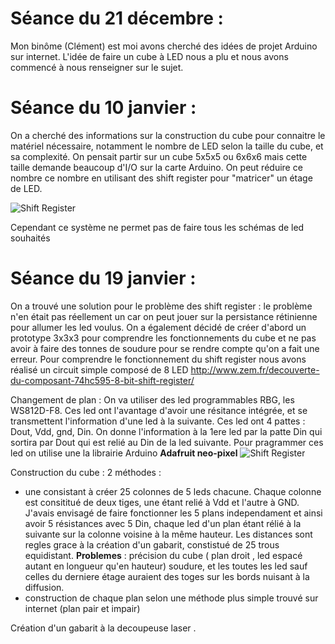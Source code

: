 # Séance du 21 décembre :
Mon binôme (Clément) est moi avons cherché des idées de projet Arduino sur internet.
L'idée de faire un cube à LED nous a plu et nous avons commencé à nous renseigner sur le sujet.
# Séance du 10 janvier :
On a cherché des informations sur la construction du cube pour connaitre le matériel nécessaire, notamment le nombre de LED selon
la taille du cube, et sa complexité.
On pensait partir sur un cube 5x5x5 ou 6x6x6 mais cette taille demande beaucoup d'I/O sur la carte Arduino. On peut 
réduire ce nombre ce nombre en utilisant des shift register pour "matricer" un étage de LED.

![Shift Register](https://i.pinimg.com/236x/af/ba/fc/afbafc49a383502bb2e3017b994b4432--electronic-engineering-electronic-circuit.jpg)

Cependant ce système ne permet pas de faire tous les schémas de led souhaités

# Séance du 19 janvier :
On a trouvé une solution pour le problème des shift register : le problème n'en était pas réellement un car on peut jouer sur 
la persistance rétinienne pour allumer les led voulus.
On a également décidé de créer d'abord un prototype 3x3x3 pour comprendre les fonctionnements du cube et ne pas avoir à faire des tonnes de soudure pour se rendre compte qu'on a fait une erreur.
Pour comprendre le fonctionnement du shift register nous avons réalisé un circuit simple composé de 8 LED
http://www.zem.fr/decouverte-du-composant-74hc595-8-bit-shift-register/

Changement de plan :
On va utiliser des led programmables RBG, les WS812D-F8. Ces led ont l'avantage d'avoir une résitance intégrée, et se transmettent l'information d'une led à la suivante. Ces led ont 4 pattes : Dout, Vdd, gnd, Din. On donne l'information à la 1ere led par la patte Din qui sortira par Dout qui est relié au Din de la led suivante.
Pour pragrammer ces led on utilise une la librairie Arduino **Adafruit neo-pixel** 
![Shift Register](~/Images/capture1.png)

Construction du cube : 
2 méthodes : 
  - une consistant à créer 25 colonnes de 5 leds chacune. Chaque colonne est consititué de deux tiges, une étant relié à Vdd et l'autre à GND. J'avais envisagé de faire fonctionner les 5 plans independament et ainsi avoir 5 résistances avec 5 Din, chaque led d'un plan étant rélié à la suivante sur la colonne voisine à la même hauteur. Les distances sont regles grace à la création d'un gabarit, constistué de 25 trous equidistant. **Problemes** : précision du cube ( plan droit , led espacé autant en longueur qu'en hauteur) soudure, et les toutes les led sauf celles du derniere étage auraient des toges sur les bords nuisant à la diffusion.
  - construction de chaque  plan selon une méthode plus simple trouvé sur internet (plan pair et impair)
  
Création d'un gabarit à la decoupeuse laser .
